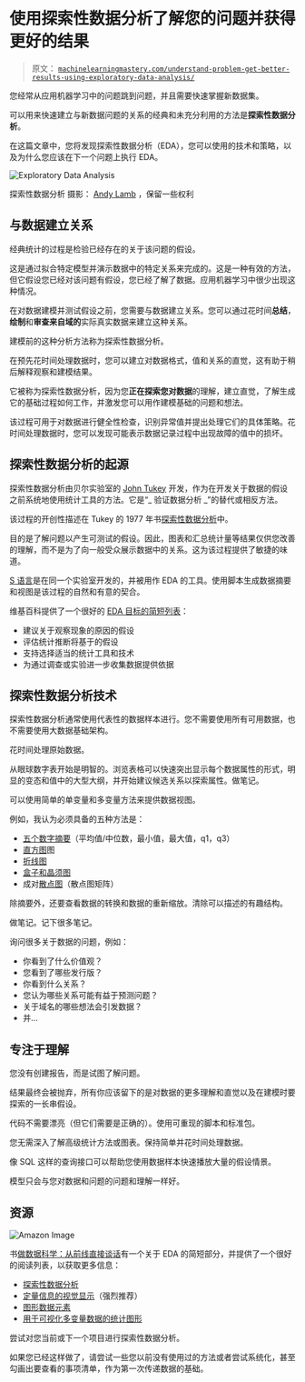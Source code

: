 # 使用探索性数据分析了解您的问题并获得更好的结果

> 原文： [`machinelearningmastery.com/understand-problem-get-better-results-using-exploratory-data-analysis/`](https://machinelearningmastery.com/understand-problem-get-better-results-using-exploratory-data-analysis/)

您经常从应用机器学习中的问题跳到问题，并且需要快速掌握新数据集。

可以用来快速建立与新数据问题的关系的经典和未充分利用的方法是**探索性数据分析**。

在这篇文章中，您将发现探索性数据分析（EDA），您可以使用的技术和策略，以及为什么您应该在下一个问题上执行 EDA。

![Exploratory Data Analysis](https://3qeqpr26caki16dnhd19sv6by6v-wpengine.netdna-ssl.com/wp-content/uploads/2014/11/Exploratory-Data-Analysis.jpg)

探索性数据分析
摄影： [Andy Lamb](https://www.flickr.com/photos/speedoflife/8273922515/) ，保留一些权利

## 与数据建立关系

经典统计的过程是检验已经存在的关于该问题的假设。

这是通过拟合特定模型并演示数据中的特定关系来完成的。这是一种有效的方法，但它假设您已经对该问题有假设，您已经了解了数据。应用机器学习中很少出现这种情况。

在对数据建模并测试假设之前，您需要与数据建立关系。您可以通过花时间**总结**，**绘制**和**审查来自域的**实际真实数据来建立这种关系。

建模前的这种分析方法称为探索性数据分析。

在预先花时间处理数据时，您可以建立对数据格式，值和关系的直觉，这有助于稍后解释观察和建模结果。

它被称为探索性数据分析，因为您**正在探索您对数据**的理解，建立直觉，了解生成它的基础过程如何工作，并激发您可以用作建模基础的问题和想法。

该过程可用于对数据进行健全性检查，识别异常值并提出处理它们的具体策略。花时间处理数据时，您可以发现可能表示数据记录过程中出现故障的值中的损坏。

## 探索性数据分析的起源

探索性数据分析由贝尔实验室的 [John Tukey](http://en.wikipedia.org/wiki/John_Tukey) 开发，作为在开发关于数据的假设之前系统地使用统计工具的方法。它是“_ 验证数据分析 _”的替代或相反方法。

该过程的开创性描述在 Tukey 的 1977 年书[探索性数据分析](http://www.amazon.com/dp/0201076160?tag=inspiredalgor-20)中。

目的是了解问题以产生可测试的假设。因此，图表和汇总统计量等结果仅供您改善的理解，而不是为了向一般受众展示数据中的关系。这为该过程提供了敏捷的味道。

[S 语言](http://en.wikipedia.org/wiki/S_(programming_language))是在同一个实验室开发的，并被用作 EDA 的工具。使用脚本生成数据摘要和视图是该过程的自然和有意的契合。

维基百科提供了一个很好的 [EDA 目标的简短列表](http://en.wikipedia.org/wiki/Exploratory_data_analysis)：

*   建议关于观察现象的原因的假设
*   评估统计推断将基于的假设
*   支持选择适当的统计工具和技术
*   为通过调查或实验进一步收集数据提供依据

## 探索性数据分析技术

探索性数据分析通常使用代表性的数据样本进行。您不需要使用所有可用数据，也不需要使用大数据基础架构。

花时间处理原始数据。

从眼球数字表开始是明智的。浏览表格可以快速突出显示每个数据属性的形式，明显的变态和值中的大型大纲，并开始建议候选关系以探索属性。做笔记。

可以使用简单的单变量和多变量方法来提供数据视图。

例如，我认为必须具备的五种方法是：

*   [五个数字摘要](http://en.wikipedia.org/wiki/Five-number_summary)（平均值/中位数，最小值，最大值，q1，q3）
*   [直方图](http://en.wikipedia.org/wiki/Histogram)图
*   [折线图](http://en.wikipedia.org/wiki/Line_chart)
*   [盒子和晶须图](http://en.wikipedia.org/wiki/Box_plot)
*   成对[散点图](http://en.wikipedia.org/wiki/Scatter_plot)（散点图矩阵）

除摘要外，还要查看数据的转换和数据的重新缩放。清除可以描述的有趣结构。

做笔记。记下很多笔记。

询问很多关于数据的问题，例如：

*   你看到了什么价值观？
*   您看到了哪些发行版？
*   你看到什么关系？
*   您认为哪些关系可能有益于预测问题？
*   关于域名的哪些想法会引发数据？
*   并...

## 专注于理解

您没有创建报告，而是试图了解问题。

结果最终会被抛弃，所有你应该留下的是对数据的更多理解和直觉以及在建模时要探索的一长串假设。

代码不需要漂亮（但它们需要是正确的）。使用可重现的脚本和标准包。

您无需深入了解高级统计方法或图表。保持简单并花时间处理数据。

像 SQL 这样的查询接口可以帮助您使用数据样本快速播放大量的假设情景。

模型只会与您对数据和问题的问题和理解一样好。

## 资源

![Amazon Image](http://www.amazon.com/dp/0961392142?tag=inspiredalgor-20)

书[做数据科学：从前线直接谈话](http://www.amazon.com/dp/1449358659?tag=inspiredalgor-20)有一个关于 EDA 的简短部分，并提供了一个很好的阅读列表，以获取更多信息：

*   [探索性数据分析](http://www.amazon.com/dp/0201076160?tag=inspiredalgor-20)
*   [定量信息的视觉显示](http://www.amazon.com/dp/0961392142?tag=inspiredalgor-20)（强烈推荐）
*   [图形数据元素](http://www.amazon.com/dp/0963488414?tag=inspiredalgor-20)
*   [用于可视化多变量数据的统计图形](http://www.amazon.com/dp/0761908994?tag=inspiredalgor-20)

尝试对您当前或下一个项目进行探索性数据分析。

如果您已经这样做了，请尝试一些您以前没有使用过的方法或者尝试系统化，甚至勾画出要查看的事项清单，作为第一次传递数据的基础。